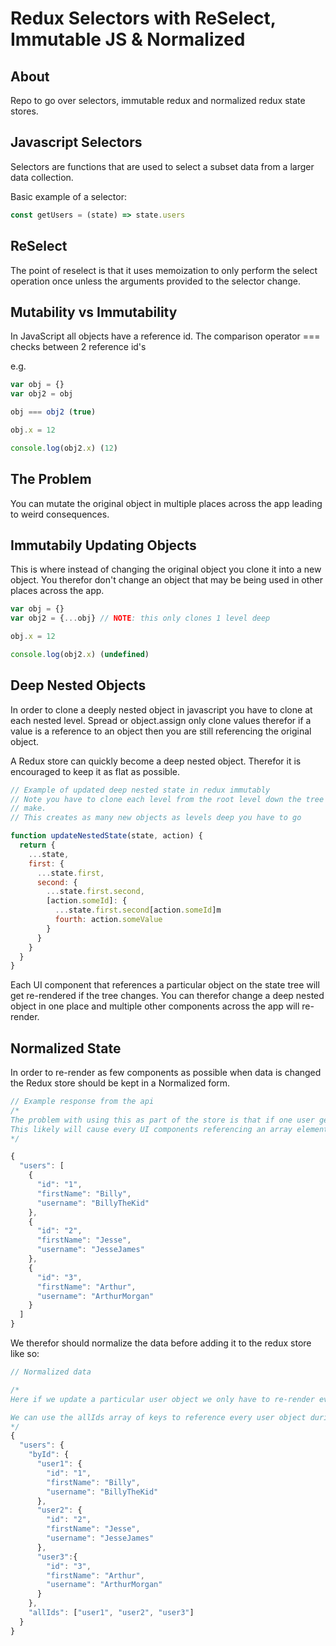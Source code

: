 # Redux Selectors with ReSelect, Immutable JS & Normalized 

## About

Repo to go over selectors, immutable redux and normalized redux state stores.

## Javascript Selectors

Selectors are functions that are used to select a subset data from a larger data collection.

Basic example of a selector:

```js
const getUsers = (state) => state.users
```

## ReSelect

The point of reselect is that it uses memoization to only perform the select operation once unless the arguments provided to the selector change.

## Mutability vs Immutability

In JavaScript all objects have a reference id. The comparison operator === checks between 2 reference id's 

e.g. 

```js
var obj = {}
var obj2 = obj

obj === obj2 (true)

obj.x = 12

console.log(obj2.x) (12)
```

## The Problem

You can mutate the original object in multiple places across the app leading to weird consequences.

## Immutabily Updating Objects

This is where instead of changing the original object you clone it into a new object. You therefor don't change an object that may be being used in other places across the app.

```js
var obj = {}
var obj2 = {...obj} // NOTE: this only clones 1 level deep

obj.x = 12

console.log(obj2.x) (undefined)
```

## Deep Nested Objects

In order to clone a deeply nested object in javascript you have to clone at each nested level. Spread or object.assign only clone values therefor if a value is a reference to an object then you are still referencing the original object.

A Redux store can quickly become a deep nested object. Therefor it is encouraged to keep it as flat as possible.

```js
// Example of updated deep nested state in redux immutably
// Note you have to clone each level from the root level down the tree to the change you wish to 
// make. 
// This creates as many new objects as levels deep you have to go

function updateNestedState(state, action) {
  return {
    ...state,
    first: {
      ...state.first,
      second: {
        ...state.first.second,
        [action.someId]: {
          ...state.first.second[action.someId]m
          fourth: action.someValue
        }
      }
    }
  }
}
```

Each UI component that references a particular object on the state tree will get re-rendered if the tree changes. You can therefor change a deep nested object in one place and multiple other components across the app will re-render.

## Normalized State

In order to re-render as few components as possible when data is changed the Redux store should be kept in a Normalized form.


```js
// Example response from the api
/*
The problem with using this as part of the store is that if one user gets updated or removed the whole array object gets updated.
This likely will cause every UI components referencing an array element to update.
*/

{
  "users": [
    {
      "id": "1",
      "firstName": "Billy",
      "username": "BillyTheKid"
    },
    {
      "id": "2",
      "firstName": "Jesse",
      "username": "JesseJames"
    },
    {
      "id": "3",
      "firstName": "Arthur",
      "username": "ArthurMorgan"
    }
  ]
}
```

We therefor should normalize the data before adding it to the redux store like so:

```js
// Normalized data

/*
Here if we update a particular user object we only have to re-render every component referencing that user object.

We can use the allIds array of keys to reference every user object during a map etc.
*/
{
  "users": {
    "byId": {
      "user1": {
        "id": "1",
        "firstName": "Billy",
        "username": "BillyTheKid"
      },
      "user2": {
        "id": "2",
        "firstName": "Jesse",
        "username": "JesseJames"
      },
      "user3":{
        "id": "3",
        "firstName": "Arthur",
        "username": "ArthurMorgan"
      }
    },
    "allIds": ["user1", "user2", "user3"]
  }
}
```

